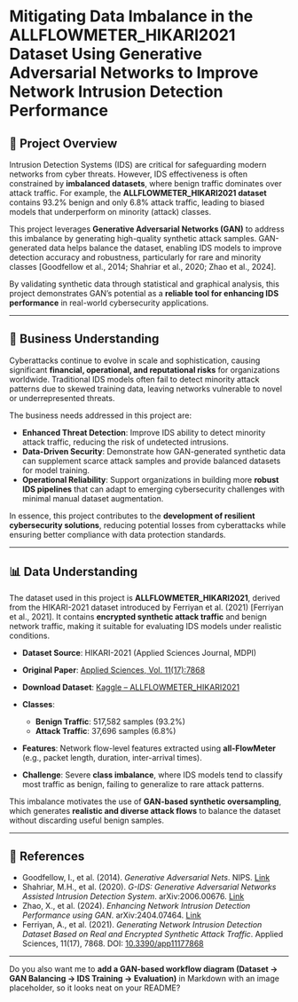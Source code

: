 # Mitigating Data Imbalance in the ALLFLOWMETER_HIKARI2021 Dataset Using Generative Adversarial Networks to Improve Network Intrusion Detection Performance

## 📘 Project Overview

Intrusion Detection Systems (IDS) are critical for safeguarding modern networks from cyber threats. However, IDS effectiveness is often constrained by **imbalanced datasets**, where benign traffic dominates over attack traffic. For example, the **ALLFLOWMETER\_HIKARI2021 dataset** contains 93.2% benign and only 6.8% attack traffic, leading to biased models that underperform on minority (attack) classes.

This project leverages **Generative Adversarial Networks (GAN)** to address this imbalance by generating high-quality synthetic attack samples. GAN-generated data helps balance the dataset, enabling IDS models to improve detection accuracy and robustness, particularly for rare and minority classes \[Goodfellow et al., 2014; Shahriar et al., 2020; Zhao et al., 2024].

By validating synthetic data through statistical and graphical analysis, this project demonstrates GAN’s potential as a **reliable tool for enhancing IDS performance** in real-world cybersecurity applications.

---

## 💼 Business Understanding

Cyberattacks continue to evolve in scale and sophistication, causing significant **financial, operational, and reputational risks** for organizations worldwide. Traditional IDS models often fail to detect minority attack patterns due to skewed training data, leaving networks vulnerable to novel or underrepresented threats.

The business needs addressed in this project are:

* **Enhanced Threat Detection**: Improve IDS ability to detect minority attack traffic, reducing the risk of undetected intrusions.
* **Data-Driven Security**: Demonstrate how GAN-generated synthetic data can supplement scarce attack samples and provide balanced datasets for model training.
* **Operational Reliability**: Support organizations in building more **robust IDS pipelines** that can adapt to emerging cybersecurity challenges with minimal manual dataset augmentation.

In essence, this project contributes to the **development of resilient cybersecurity solutions**, reducing potential losses from cyberattacks while ensuring better compliance with data protection standards.

---

## 📊 Data Understanding

The dataset used in this project is **ALLFLOWMETER\_HIKARI2021**, derived from the HIKARI-2021 dataset introduced by Ferriyan et al. (2021) \[Ferriyan et al., 2021]. It contains **encrypted synthetic attack traffic** and benign network traffic, making it suitable for evaluating IDS models under realistic conditions.

* **Dataset Source**: HIKARI-2021 (Applied Sciences Journal, MDPI)
* **Original Paper**: [Applied Sciences, Vol. 11(17):7868](https://www.mdpi.com/2076-3417/11/17/7868)
* **Download Dataset**: [Kaggle – ALLFLOWMETER\_HIKARI2021](https://www.kaggle.com/datasets/kk0105/allflowmeter-hikari2021)
* **Classes**:

  * **Benign Traffic**: 517,582 samples (93.2%)
  * **Attack Traffic**: 37,696 samples (6.8%)
* **Features**: Network flow-level features extracted using **all-FlowMeter** (e.g., packet length, duration, inter-arrival times).
* **Challenge**: Severe **class imbalance**, where IDS models tend to classify most traffic as benign, failing to generalize to rare attack patterns.

This imbalance motivates the use of **GAN-based synthetic oversampling**, which generates **realistic and diverse attack flows** to balance the dataset without discarding useful benign samples.

---

## 🔗 References

* Goodfellow, I., et al. (2014). *Generative Adversarial Nets*. NIPS. [Link](https://papers.nips.cc/paper_files/paper/2014/file/5ca3e9b122f61f8f06494c97b1afccf3-Paper.pdf)
* Shahriar, M.H., et al. (2020). *G-IDS: Generative Adversarial Networks Assisted Intrusion Detection System*. arXiv:2006.00676. [Link](https://arxiv.org/abs/2006.00676)
* Zhao, X., et al. (2024). *Enhancing Network Intrusion Detection Performance using GAN*. arXiv:2404.07464. [Link](https://arxiv.org/html/2404.07464v1)
* Ferriyan, A., et al. (2021). *Generating Network Intrusion Detection Dataset Based on Real and Encrypted Synthetic Attack Traffic*. Applied Sciences, 11(17), 7868. DOI: [10.3390/app11177868](https://www.mdpi.com/2076-3417/11/17/7868)

---

Do you also want me to **add a GAN-based workflow diagram (Dataset → GAN Balancing → IDS Training → Evaluation)** in Markdown with an image placeholder, so it looks neat on your README?

